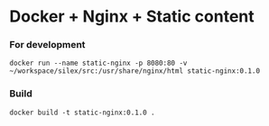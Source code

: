 Docker + Nginx + Static content
===============================

### For development

```
docker run --name static-nginx -p 8080:80 -v ~/workspace/silex/src:/usr/share/nginx/html static-nginx:0.1.0
```

### Build

```
docker build -t static-nginx:0.1.0 .
```